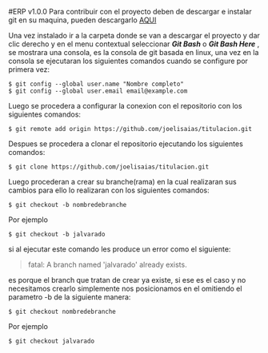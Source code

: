 #ERP v1.0.0
Para contribuir con el proyecto deben de descargar e instalar git en su maquina, pueden descargarlo  [AQUI](https://git-scm.com/downloads "git")

Una vez instalado ir a la carpeta donde se van a descargar el proyecto y dar clic derecho y en el menu contextual seleccionar ___Git Bash___ o ___Git Bash Here___ , se mostrara una consola, es la consola de git basada en linux, una vez en la consola se ejecutaran los siguientes comandos cuando se configure por primera vez:

`$ git config --global user.name "Nombre completo"`<br/> 
`$ git config --global user.email email@example.com`

Luego se procedera a configurar la conexion con el repositorio con los siguientes comandos:

`$ git remote add origin https://github.com/joelisaias/titulacion.git`


Despues se procedera a clonar el repositorio ejecutando los siguientes comandos:

`$ git clone https://github.com/joelisaias/titulacion.git`


Luego procederan a crear su branche(rama) en la cual realizaran sus cambios para ello lo realizaran con los siguientes comandos:

`$ git checkout -b nombredebranche`

Por ejemplo

`$ git checkout -b jalvarado`

si al ejecutar este comando les produce un error como el siguiente:  

> fatal: A branch named 'jalvarado' already exists.

es porque el branch que tratan de crear ya existe, si ese es el caso y no necesitamos crearlo simplemente nos posicionamos en el omitiendo el parametro -b de la siguiente manera:

`$ git checkout nombredebranche`

Por ejemplo

`$ git checkout jalvarado`

